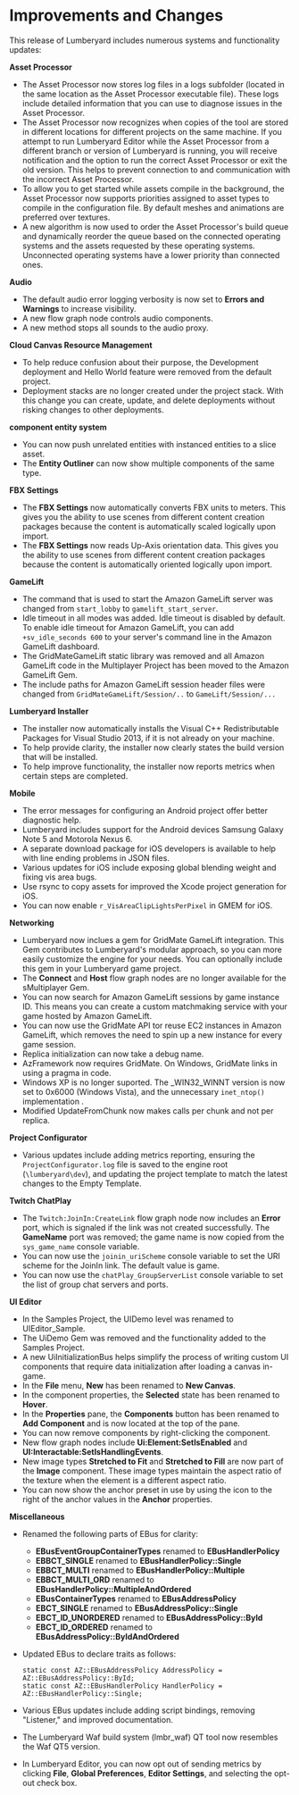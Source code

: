 # Improvements and Changes<a name="lumberyard-v1.2-changes"></a>

This release of Lumberyard includes numerous systems and functionality updates:

**Asset Processor**
+ The Asset Processor now stores log files in a logs subfolder \(located in the same location as the Asset Processor executable file\)\. These logs include detailed information that you can use to diagnose issues in the Asset Processor\.
+ The Asset Processor now recognizes when copies of the tool are stored in different locations for different projects on the same machine\. If you attempt to run Lumberyard Editor while the Asset Processor from a different branch or version of Lumberyard is running, you will receive notification and the option to run the correct Asset Processor or exit the old version\. This helps to prevent connection to and communication with the incorrect Asset Processor\.
+ To allow you to get started while assets compile in the background, the Asset Processor now supports priorities assigned to asset types to compile in the configuration file\. By default meshes and animations are preferred over textures\.
+ A new algorithm is now used to order the Asset Processor's build queue and dynamically reorder the queue based on the connected operating systems and the assets requested by these operating systems\. Unconnected operating systems have a lower priority than connected ones\.

**Audio**
+ The default audio error logging verbosity is now set to **Errors and Warnings** to increase visibility\.
+ A new flow graph node controls audio components\.
+ A new method stops all sounds to the audio proxy\.

**Cloud Canvas Resource Management**
+ To help reduce confusion about their purpose, the Development deployment and Hello World feature were removed from the default project\.
+ Deployment stacks are no longer created under the project stack\. With this change you can create, update, and delete deployments without risking changes to other deployments\.

**component entity system**
+ You can now push unrelated entities with instanced entities to a slice asset\.
+ The **Entity Outliner** can now show multiple components of the same type\.

**FBX Settings**
+ The **FBX Settings** now automatically converts FBX units to meters\. This gives you the ability to use scenes from different content creation packages because the content is automatically scaled logically upon import\.
+ The **FBX Settings** now reads Up\-Axis orientation data\. This gives you the ability to use scenes from different content creation packages because the content is automatically oriented logically upon import\.

**GameLift**
+ The command that is used to start the Amazon GameLift server was changed from `start_lobby` to `gamelift_start_server`\.
+ Idle timeout in all modes was added\. Idle timeout is disabled by default\. To enable idle timeout for Amazon GameLift, you can add `+sv_idle_seconds 600` to your server's command line in the Amazon GameLift dashboard\.
+ The GridMateGameLift static library was removed and all Amazon GameLift code in the Multiplayer Project has been moved to the Amazon GameLift Gem\.
+ The include paths for Amazon GameLift session header files were changed from `GridMateGameLift/Session/..` to `GameLift/Session/...`

**Lumberyard Installer**
+ The installer now automatically installs the Visual C\+\+ Redistributable Packages for Visual Studio 2013, if it is not already on your machine\.
+ To help provide clarity, the installer now clearly states the build version that will be installed\.
+ To help improve functionality, the installer now reports metrics when certain steps are completed\.

**Mobile**
+ The error messages for configuring an Android project offer better diagnostic help\.
+ Lumberyard includes support for the Android devices Samsung Galaxy Note 5 and Motorola Nexus 6\.
+ A separate download package for iOS developers is available to help with line ending problems in JSON files\.
+ Various updates for iOS include exposing global blending weight and fixing vis area bugs\.
+ Use rsync to copy assets for improved the Xcode project generation for iOS\.
+ You can now enable `r_VisAreaClipLightsPerPixel` in GMEM for iOS\.

**Networking**
+ Lumberyard now inclues a gem for GridMate GameLift integration\. This Gem contributes to Lumberyard's modular approach, so you can more easily customize the engine for your needs\. You can optionally include this gem in your Lumberyard game project\.
+ The **Connect** and **Host** flow graph nodes are no longer available for the sMultiplayer Gem\.
+ You can now search for Amazon GameLift sessions by game instance ID\. This means you can create a custom matchmaking service with your game hosted by Amazon GameLift\.
+ You can now use the GridMate API tor reuse EC2 instances in Amazon GameLift, which removes the need to spin up a new instance for every game session\.
+ Replica initialization can now take a debug name\.
+ AzFramework now requires GridMate\. On Windows, GridMate links in using a pragma in code\.
+ Windows XP is no longer suported\. The \_WIN32\_WINNT version is now set to 0x6000 \(Windows Vista\), and the unnecessary `inet_ntop()` implementation \.
+ Modified UpdateFromChunk now makes calls per chunk and not per replica\.

**Project Configurator**
+ Various updates include adding metrics reporting, ensuring the `ProjectConfigurator.log` file is saved to the engine root \(`\lumberyard\dev`\), and updating the project template to match the latest changes to the Empty Template\.

**Twitch ChatPlay**
+ The `Twitch:JoinIn:CreateLink` flow graph node now includes an **Error** port, which is signaled if the link was not created successfully\. The **GameName** port was removed; the game name is now copied from the `sys_game_name` console variable\.
+ You can now use the `joinin_uriScheme` console variable to set the URI scheme for the JoinIn link\. The default value is game\.
+ You can now use the `chatPlay_GroupServerList` console variable to set the list of group chat servers and ports\.

**UI Editor**
+ In the Samples Project, the UIDemo level was renamed to UIEditor\_Sample\.
+ The UiDemo Gem was removed and the functionality added to the Samples Project\.
+ A new UiInitializationBus helps simplify the process of writing custom UI components that require data initialization after loading a canvas in\-game\.
+ In the **File** menu, **New** has been renamed to **New Canvas**\.
+ In the component properties, the **Selected** state has been renamed to **Hover**\.
+ In the **Properties** pane, the **Components** button has been renamed to **Add Component** and is now located at the top of the pane\.
+ You can now remove components by right\-clicking the component\.
+ New flow graph nodes include **Ui:Element:SetIsEnabled** and **UI:Interactable:SetIsHandlingEvents**\.
+ New image types **Stretched to Fit** and **Stretched to Fill** are now part of the **Image** component\. These image types maintain the aspect ratio of the texture when the element is a different aspect ratio\.
+ You can now show the anchor preset in use by using the icon to the right of the anchor values in the **Anchor** properties\.

**Miscellaneous**
+ Renamed the following parts of EBus for clarity: 
  + **EBusEventGroupContainerTypes** renamed to **EBusHandlerPolicy**
  + **EBBCT\_SINGLE** renamed to **EBusHandlerPolicy::Single**
  + **EBBCT\_MULTI** renamed to **EBusHandlerPolicy::Multiple**
  + **EBBCT\_MULTI\_ORD** renamed to **EBusHandlerPolicy::MultipleAndOrdered**
  + **EBusContainerTypes** renamed to **EBusAddressPolicy**
  + **EBCT\_SINGLE** renamed to **EBusAddressPolicy::Single**
  + **EBCT\_ID\_UNORDERED** renamed to **EBusAddressPolicy::ById**
  + **EBCT\_ID\_ORDERED** renamed to **EBusAddressPolicy::ByIdAndOrdered**
+ Updated EBus to declare traits as follows: 

  ```
  static const AZ::EBusAddressPolicy AddressPolicy = AZ::EBusAddressPolicy::ById;
  static const AZ::EBusHandlerPolicy HandlerPolicy = AZ::EBusHandlerPolicy::Single;
  ```
+ Various EBus updates include adding script bindings, removing "Listener," and improved documentation\.
+ The Lumberyard Waf build system \(lmbr\_waf\) QT tool now resembles the Waf QT5 version\.
+ In Lumberyard Editor, you can now opt out of sending metrics by clicking **File**, **Global Preferences**, **Editor Settings**, and selecting the opt\-out check box\.